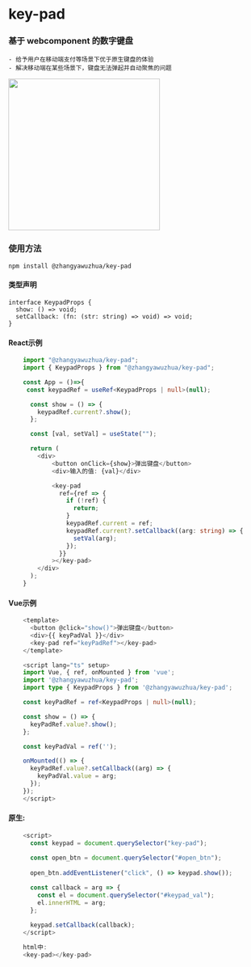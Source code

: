 # key-pad

### 基于 webcomponent 的数字键盘

    - 给予用户在移动端支付等场景下优于原生键盘的体验
    - 解决移动端在某些场景下，键盘无法弹起并自动聚焦的问题

<img src='https://github.com/skzhangyawuzhua/key-pad/assets/44012317/162d8cd8-5fca-4c44-851f-6310c18b91ad' width='300px' />

### 使用方法

    npm install @zhangyawuzhua/key-pad

#### 类型声明

    interface KeypadProps {
      show: () => void;
      setCallback: (fn: (str: string) => void) => void;
    }

#### React示例

```typescript
    import "@zhangyawuzhua/key-pad";
    import { KeypadProps } from "@zhangyawuzhua/key-pad";

    const App = ()=>{
     const keypadRef = useRef<KeypadProps | null>(null);

      const show = () => {
        keypadRef.current?.show();
      };

      const [val, setVal] = useState("");

      return (
        <div>
            <button onClick={show}>弹出键盘</button>
            <div>输入的值: {val}</div>

            <key-pad
              ref={ref => {
                if (!ref) {
                  return;
                }
                keypadRef.current = ref;
                keypadRef.current?.setCallback((arg: string) => {
                  setVal(arg);
                });
              }}
            ></key-pad>
        </div>
      );
    }

```

#### Vue示例

```typescript
    <template>
      <button @click="show()">弹出键盘</button>
      <div>{{ keyPadVal }}</div>
      <key-pad ref="keyPadRef"></key-pad>
    </template>

    <script lang="ts" setup>
    import Vue, { ref, onMounted } from 'vue';
    import '@zhangyawuzhua/key-pad';
    import type { KeypadProps } from '@zhangyawuzhua/key-pad';

    const keyPadRef = ref<KeypadProps | null>(null);

    const show = () => {
      keyPadRef.value?.show();
    };

    const keyPadVal = ref('');

    onMounted(() => {
      keyPadRef.value?.setCallback((arg) => {
        keyPadVal.value = arg;
      });
    });
    </script>
```

#### 原生:

```javascript
    <script>
      const keypad = document.querySelector("key-pad");
  
      const open_btn = document.querySelector("#open_btn");
  
      open_btn.addEventListener("click", () => keypad.show());

      const callback = arg => {
        const el = document.querySelector("#keypad_val");
        el.innerHTML = arg;
      };
  
      keypad.setCallback(callback);
    </script>

    html中: 
    <key-pad></key-pad>


```
